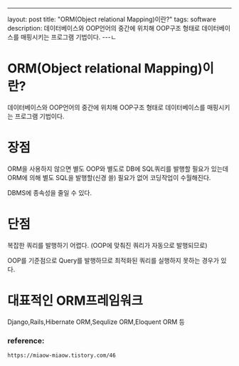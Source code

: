 ---
layout: post
title:  "ORM(Object relational Mapping)이란?"
tags: software
description: 데이터베이스와 OOP언어의 중간에 위치해 OOP구조 형태로 데이터베이스를 매핑시키는 프로그램 기법이다.
---ㄴ

# ORM(Object relational Mapping)이란?

데이터베이스와 OOP언어의 중간에 위치해 OOP구조 형태로 데이터베이스를 매핑시키는 프로그램 기법이다.

# 장점

ORM을 사용하지 않으면 별도 OOP와 별도로 DB에 SQL쿼리를 발행할 필요가 있는데
ORM에 의해 별도 SQL을 발행할(신경 쓸) 필요가 없어 코딩작업이 수월해진다.

DBMS에 종속성을 줄일 수 있다.

# 단점

복잡한 쿼리를 발행하기 어렵다. (OOP에 맞춰진 쿼리가 자동으로 발행되므로)

OOP를 기준점으로 Query를 발행하므로 최적화된 쿼리를 실행하지 못하는 경우가 있다.

# 대표적인 ORM프레임워크

Django,Rails,Hibernate ORM,Sequlize ORM,Eloquent ORM 등

### reference:

```
https://miaow-miaow.tistory.com/46
```